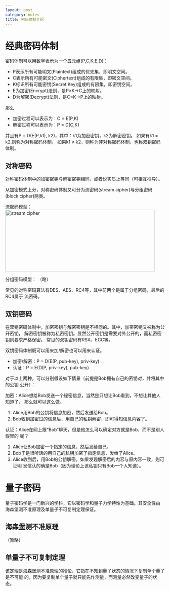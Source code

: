 ```yaml
---
layout: post
category: notes
title: 密码体制介绍
---
```


经典密码体制
============

密码体制可以用数学表示为一个五元组(P,C,K,E,D)：

* P表示所有可能明文(Plaintext)组成的优先集，即明文空间。
* C表示所有可能密文(Ciphertext)组成的有限集，即密文空间。
* K标识所有可能密钥(Secret Key)组成的有限集，即密钥空间。
* E为加密(Encrypt)法则，是P×K->C上的映射。
* D为解密(Decrypt)法则，是C×K->P上的映射。

那么

* 加密过程可以表示为：C = E(P,K)
* 解密过程可以表示为：P = D(C,K)

并且有P = D(E(P,k1), k2)，其中：k1为加密密钥，k2为解密密钥。
如果有k1 = k2,则称为对称密码体制，
如果k1 ≠ k2，则称为非对称密码体制，也称双钥密码体制。

对称密码
--------

对称密码体制中的加密密钥与解密密钥相同，或者说实质上等同（可相互推导）。

从加密模式上分，对称密码体制又可分为流密码(stream cipher)与分组密码
(block cipher)两类。

流密码模型：
<a href="http://www.flickr.com/photos/63138377@N02/5750872064/" title="Flickr 上 flynnjiang 的 stream cipher"><img src="http://farm4.static.flickr.com/3642/5750872064_f00bb23f18.jpg" width="473" height="195" alt="stream cipher"></a>

分组密码模型：
（略）


常见的对称密码算法有DES、AES、RC4等，其中前两个是属于分组密码，最后的RC4属于
流密码。

双钥密码
--------
在双钥密码体制中，加密密钥与解密密钥是不相同的。其中，加密密钥又被称为公开密钥，
解密密钥被称为私密密钥。显然公开密钥是需要对外公开的，而私密密钥则要求严格保密。
常见的双钥密码有RSA、ECC等。

双钥密码体制既可以用来加/解密也可以用来认证。

* 加密/解密：P = D(E(P, pub-key), priv-key)
* 认证：P = E(D(P, priv-key), pub-key)

对于以上两种，可以分别假设如下情景（前提是Bob拥有自己的密钥对，并将其中的公钥
公开）：

加密：Alice想给Bob发送一个秘密信息，当然是只想让Bob看到，不想让其他人知道了，
那么就可以这么做。

1. Alice用Bob的公钥将信息加密，然后发送给Bob。
2. Bob收到加密过的信息后，用自己的私钥解密，即可得知信息内容了。

认证：Alice在网上跟“Bob”聊天，但是他怎么可以确定对方就是Bob，而不是别人假冒的
呢？

1. Alice让Bob加密一个指定的信息，然后发给自己。
2. Bob于是很听话的用自己的私钥加密了指定信息，发给了Alice。
3. Alice收到后，用Bob的公钥解密。如果发现解密后的内容与原内容一致，则可证明
发信认的确是Bob（因为理论上该私钥只有Bob一个人知道）。

量子密码
========

量子密码学是一门新兴的学科，它以密码学和量子力学特性为基础。其安全性由
海森堡测不准原理及单量子不可复制定理保证。

海森堡测不准原理
----------------
（暂略）

单量子不可复制定理
------------------
该定理是海森堡测不准原理的推论，它指在不知到量子状态的情况下复制单个量子是不可能
的，因为要复制单个量子就只能先作测量，而测量必然改变量子的状态。

